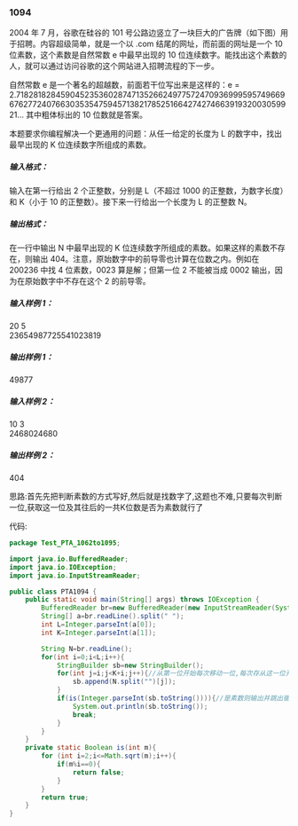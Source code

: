### 1094
2004 年 7 月，谷歌在硅谷的 101 号公路边竖立了一块巨大的广告牌（如下图）用于招聘。内容超级简单，就是一个以 .com 结尾的网址，而前面的网址是一个 10 位素数，这个素数是自然常数 e 中最早出现的 10 位连续数字。能找出这个素数的人，就可以通过访问谷歌的这个网站进入招聘流程的下一步。  


自然常数 e 是一个著名的超越数，前面若干位写出来是这样的：e = 2.718281828459045235360287471352662497757247093699959574966967627724076630353547594571382178525166427427466391932003059921... 其中粗体标出的 10 位数就是答案。  

本题要求你编程解决一个更通用的问题：从任一给定的长度为 L 的数字中，找出最早出现的 K 位连续数字所组成的素数。  

##### 输入格式：  
输入在第一行给出 2 个正整数，分别是 L（不超过 1000 的正整数，为数字长度）和 K（小于 10 的正整数）。接下来一行给出一个长度为 L 的正整数 N。  

##### 输出格式：  
在一行中输出 N 中最早出现的 K 位连续数字所组成的素数。如果这样的素数不存在，则输出 404。注意，原始数字中的前导零也计算在位数之内。例如在 200236 中找 4 位素数，0023 算是解；但第一位 2 不能被当成 0002 输出，因为在原始数字中不存在这个 2 的前导零。  

##### 输入样例 1：  
20 5  
23654987725541023819  
##### 输出样例 1：  
49877  
##### 输入样例 2：  
10 3  
2468024680  
##### 输出样例 2：  
404  

思路:首先先把判断素数的方式写好,然后就是找数字了,这题也不难,只要每次判断一位,获取这一位及其往后的一共K位数是否为素数就行了  

代码:  
```java
package Test_PTA_1062to1095;

import java.io.BufferedReader;
import java.io.IOException;
import java.io.InputStreamReader;

public class PTA1094 {
    public static void main(String[] args) throws IOException {
        BufferedReader br=new BufferedReader(new InputStreamReader(System.in));
        String[] a=br.readLine().split(" ");
        int L=Integer.parseInt(a[0]);
        int K=Integer.parseInt(a[1]);

        String N=br.readLine();
        for(int i=0;i<L;i++){
            StringBuilder sb=new StringBuilder();
            for(int j=i;j<K+i;j++){//从第一位开始每次移动一位,每次存从这一位开始的K位数到sb中
                sb.append(N.split("")[j]);
            }
            if(is(Integer.parseInt(sb.toString()))){//是素数则输出并跳出循环
                System.out.println(sb.toString());
                break;
            }
        }
    }
    private static Boolean is(int m){
        for (int i=2;i<=Math.sqrt(m);i++){
            if(m%i==0){
                return false;
            }
        }
        return true;
    }
}
```
